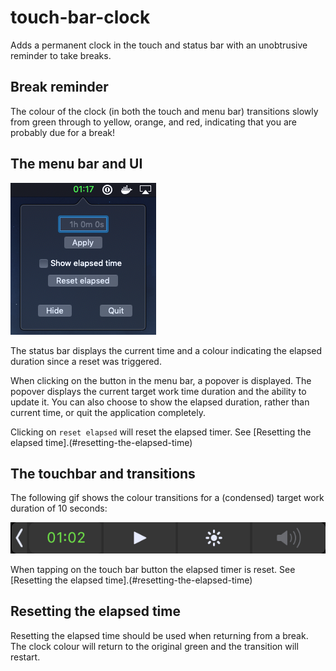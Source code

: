 [ui]: https://github.com/craig-feldman/touch-bar-clock/blob/master/touch-bar-clock/touch-bar-ui.png "App UI"
[gif]: https://github.com/craig-feldman/touch-bar-clock/blob/master/touch-bar-clock/touch-bar-clock-gif.gif "Touch bar transitions"

# touch-bar-clock
Adds a permanent clock in the touch and status bar with an unobtrusive reminder to take breaks.

## Break reminder
The colour of the clock (in both the touch and menu bar) transitions slowly from green through to yellow, orange, and red, indicating that you are probably due for a break!

## The menu bar and UI
![alt text][ui]

The status bar displays the current time and a colour indicating the elapsed duration since a reset was triggered.

When clicking on the button in the menu bar, a popover is displayed. The popover displays the current target work time duration and the ability to update it. You can also choose to show the elapsed duration, rather than current time, or quit the application completely.

Clicking on `reset elapsed` will reset the elapsed timer. See [Resetting the elapsed time].(#resetting-the-elapsed-time)

## The touchbar and transitions

The following gif shows the colour transitions for a (condensed) target work duration of 10 seconds:

![alt text][gif]

When tapping on the touch bar button the elapsed timer is reset. See [Resetting the elapsed time].(#resetting-the-elapsed-time)

## Resetting the elapsed time

Resetting the elapsed time should be used when returning from a break. The clock colour will return to the original green and the transition will restart.
